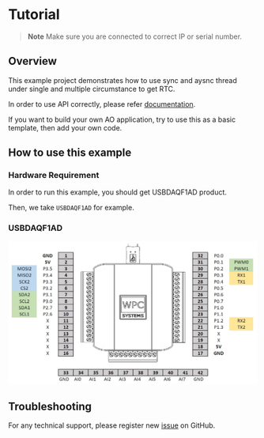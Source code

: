 # Tutorial
> **Note**
> Make sure you are connected to correct IP or serial number.

## Overview

This example project demonstrates how to use sync and aysnc thread under single and multiple circumstance to get RTC.

In order to use API correctly, please refer [documentation](https://wpc-systems-ltd.github.io/WPC_Python_driver_release/).

If you want to build your own AO application, try to use this as a basic template, then add your own code.

## How to use this example

### Hardware Requirement

In order to run this example, you should get USBDAQF1AD product.

Then, we take `USBDAQF1AD` for example.

### USBDAQF1AD

<img src="https://github.com/WPC-Systems-Ltd/WPC_Python_driver_release/blob/main/Reference/Pinouts/pinout-USBDAQF1AD.JPG" alt="drawing" width="600"/>

## Troubleshooting

For any technical support, please register new [issue](https://github.com/WPC-Systems-Ltd/WPC_Python_driver_release/issues) on GitHub.
